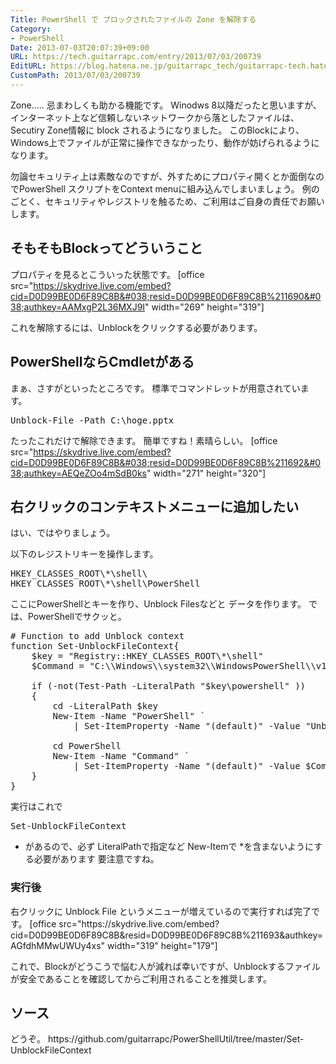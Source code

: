 ```yaml
---
Title: PowerShell で ブロックされたファイルの Zone を解除する
Category:
- PowerShell
Date: 2013-07-03T20:07:39+09:00
URL: https://tech.guitarrapc.com/entry/2013/07/03/200739
EditURL: https://blog.hatena.ne.jp/guitarrapc_tech/guitarrapc-tech.hatenablog.com/atom/entry/11696248318757675844
CustomPath: 2013/07/03/200739
---
```


Zone..... 忌まわしくも助かる機能です。
Winodws 8以降だったと思いますが、インターネット上など信頼しないネットワークから落としたファイルは、Secutiry Zone情報に block されるようになりました。
このBlockにより、Windows上でファイルが正常に操作できなかったり、動作が妨げられるようになります。

勿論セキュリティ上は素敵なのですが、外すためにプロパティ開くとか面倒なのでPowerShell スクリプトをContext menuに組み込んでしまいましょう。
例のごとく、セキュリティやレジストリを触るため、ご利用はご自身の責任でお願いします。



<h2>そもそもBlockってどういうこと</h2>

プロパティを見るとこういった状態です。
[office src="https://skydrive.live.com/embed?cid=D0D99BE0D6F89C8B&#038;resid=D0D99BE0D6F89C8B%211690&#038;authkey=AAMxgP2L36MXJ9I" width="269" height="319"]

これを解除するには、Unblockをクリックする必要があります。

<h2>PowerShellならCmdletがある</h2>
まぁ、さすがといったところです。
標準でコマンドレットが用意されています。

<pre class="brush: powershell">
Unblock-File -Path C:\hoge.pptx
</pre>

たったこれだけで解除できます。
簡単ですね！素晴らしい。
[office src="https://skydrive.live.com/embed?cid=D0D99BE0D6F89C8B&#038;resid=D0D99BE0D6F89C8B%211692&#038;authkey=AEQeZOo4mSdB0ks" width="271" height="320"]

<h2>右クリックのコンテキストメニューに追加したい</h2>
はい、ではやりましょう。

以下のレジストリキーを操作します。
<pre class="brush: powershell">
HKEY_CLASSES_ROOT\*\shell\
HKEY_CLASSES_ROOT\*\shell\PowerShell
</pre>

ここにPowerShellとキーを作り、Unblock Filesなどと データを作ります。
では、PowerShellでサクッと。


<pre class="brush: powershell">
# Function to add Unblock context
function Set-UnblockFileContext{
	$key = &quot;Registry::HKEY_CLASSES_ROOT\*\shell&quot;
	$Command = &quot;C:\\Windows\\system32\\WindowsPowerShell\\v1.0\\powershell.exe Unblock-File  -LiteralPath '%L'&quot;

	if (-not(Test-Path -LiteralPath &quot;$key\powershell&quot; ))
	{
		cd -LiteralPath $key
		New-Item -Name &quot;PowerShell&quot; `
			| Set-ItemProperty -Name &quot;(default)&quot; -Value &quot;Unblock Files&quot; -PassThru

		cd PowerShell
		New-Item -Name &quot;Command&quot; `
			| Set-ItemProperty -Name &quot;(default)&quot; -Value $Command
	}
}
</pre>

実行はこれで
<pre class="brush: powershell">
Set-UnblockFileContext
</pre>

* があるので、必ず LiteralPathで指定など New-Itemで *を含まないようにする必要があります
要注意ですね。

<h3> 実行後</h3>
右クリックに Unblock File というメニューが増えているので実行すれば完了です。
[office src="https://skydrive.live.com/embed?cid=D0D99BE0D6F89C8B&#038;resid=D0D99BE0D6F89C8B%211693&#038;authkey=AGfdhMMwUWUy4xs" width="319" height="179"]


これで、Blockがどうこうで悩む人が減れば幸いですが、Unblockするファイルが安全であることを確認してからご利用されることを推奨します。

<h2>ソース</h2>
どうぞ。
https://github.com/guitarrapc/PowerShellUtil/tree/master/Set-UnblockFileContext
